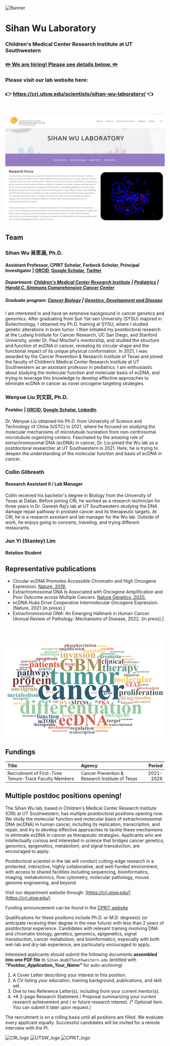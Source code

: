 ![Banner](./img/banner_long.jpg "An abstract art of a multi-color confocal image of cancer metaphase chromosomes with ecDNA particles")
# Sihan Wu Laboratory
### Children's Medical Center Research Institute at UT Southwestern
### [:pencil2: We are hiring! Please see details below. :pencil2:](#Multiple-postdoc-positions-opening)


### Please visit our lab website here:

### :point_right: https://cri.utsw.edu/scientists/sihan-wu-laboratory/ :point_left:

<br />

[![Wu_lab_website](./img/website_screenshot.jpg)](https://cri.utsw.edu/scientists/sihan-wu-laboratory/)

## Team
### Sihan Wu 吴思涵, Ph.D.
#### Assistant Professor, CPRIT Scholar, Forbeck Scholar, Principal Investigator | [ORCID](https://orcid.org/0000-0001-8329-7492), [Google Scholar](https://scholar.google.com/citations?user=O1e4RfAAAAAJ&hl=en), [Twitter](https://twitter.com/SihanSean)
##### Department: [Children's Medical Center Research Institute](https://cri.utsw.edu) | [Pediatrics](https://www.utsouthwestern.edu/departments/pediatrics/) | [Harold C. Simmons Comprehensive Cancer Center](https://www.utsouthwestern.edu/departments/simmons/research/)
##### Graduate program: [Cancer Biology](https://www.utsouthwestern.edu/education/graduate-school/programs/cancer-biology/) | [Genetics, Development and Disease](https://www.utsouthwestern.edu/education/graduate-school/programs/genetics-and-development/)


I am interested in and have an extensive background in cancer genetics and genomics. After graduating from Sun Yat-sen University (SYSU) majored in Biotechnology, I obtained my Ph.D. training at SYSU,  where I studied genetic alterations in brain tumor. I then initiated my postdoctoral research at the Ludwig Institute for Cancer Research, UC San Diego, and Stanford University, under Dr. Paul Mischel's mentorship, and studied the structure and function of ecDNA in cancer, revealing its circular shape and the functional impact of its unique physical conformation. In 2021, I was awarded by the Cancer Prevention & Research Institute of Texas and joined the faculty of Children’s Medical Center Research Institute at UT Southwestern as an assistant professor in pediatrics. I am enthusiastic about studying the molecular function and molecular basis of ecDNA, and trying to leverage this knowledge to develop effective approaches to eliminate ecDNA in cancer as novel oncogene targeting strategies. 


### Wenyue Liu 刘文跃, Ph.D.
#### Postdoc | [ORCID](https://orcid.org/0000-0003-2197-7788), [Google Scholar](https://scholar.google.com/citations?user=kmOWmtoAAAAJ&hl=en), [LinkedIn](linkedin.com/in/wenyue-liu-a63a75218)


Dr. Wenyue Liu obtained his Ph.D. from University of Science and Technology of China (USTC) in 2021, where he focused on studying the molecular mechanisms of microtubule nucleation from non-centrosomal microtubule organizing centers. Fascinated by the amazing role of extrachromosomal DNA (ecDNA) in cancer, Dr. Liu joined the Wu lab as a postdoctoral researcher at UT Southwestern in 2021. Here, he is trying to deepen the understanding of the molecular function and basis of ecDNA in cancer.


### Collin Gilbreath
#### Research Assistant II / Lab Manager

Collin received his bachelor's degree in Biology from the University of Texas at Dallas. Before joining CRI, he worked as a research technician for three years in Dr. Ganesh Raj’s lab at UT Southwestern studying the DNA damage repair pathway in prostate cancer and its therapeutic targets. At CRI, he is a research assistant and lab manager for the Wu lab. Outside of work, he enjoys going to concerts, traveling, and trying different restaurants.


### Jun Yi (Stanley) Lim
#### Rotation Student


## Representative publications

* Circular ecDNA Promotes Accessible Chromatin and High Oncogene Expression. [Nature, 2019.](https://www.nature.com/articles/s41586-019-1763-5)
* Extrachromosomal DNA Is Associated with Oncogene Amplification and Poor Outcome across Multiple Cancers. [Nature Genetics, 2020.](https://www.nature.com/articles/s41588-020-0678-2)
* ecDNA Hubs Drive Cooperative Intermolecular Oncogene Expression. [Nature, 2021 (in press).]
* Extrachromosomal DNA: An Emerging Hallmark in Human Cancer. [Annual Review of Pathology: Mechanisms of Disease, 2022. (in press).]


<br />
<br />

![Keyword_cloud](./img/keyword_cloud.png)

## Fundings
| Title                                                  | Agency                                          | Period    |
|:-------------------------------------------------------|:------------------------------------------------|----------:|
| Recruitment of First-Time Tenure-Track Faculty Members | Cancer Prevention & Research Institute of Texas | 2021-2026 |


## Multiple postdoc positions opening!
The Sihan Wu lab, based in Children's Medical Center Research Institute (CRI) at UT Southwestern, has multiple postdoctoral positions opening now. We study the molecular function and molecular basis of extrachromosomal DNA (ecDNA) in human cancer, including its replication, transcription, and repair, and try to develop effective approaches to tackle these mechanisms to eliminate ecDNA in cancer as therapeutic strategies. Applicants who are intellectually curious and interested in science that bridges cancer genetics, genomics, epigenetics, metabolism, and signal transduction, are encouraged to apply.


Postdoctoral scientist in the lab will conduct cutting-edge research in a protected, interactive, highly collaborative, and well-funded environment, with access to shared facilities including sequencing, bioinformatics, imaging, metabolomics, flow cytometry, molecular pathology, mouse genome engineering, and beyond. 


Visit our department website through: [https://cri.utsw.edu/](https://cri.utsw.edu/)


Funding announcement can be found in the [CPRIT website](https://cprit.texas.gov/news-events/articles/cancer-prevention-research-institute-of-texas-awards-695-million-in-new-grants/)


Qualifications for these positions include Ph.D. or M.D. degree(s) (or anticipate receiving their degree in the near future) with less than 2 years of postdoctoral experience. Candidates with relevant training involving DNA and chromatin biology, genetics, genomics, epigenetics, signal transduction, cancer metabolism, and bioinformatics, especially with both wet-lab and dry-lab experience, are particularly encouraged to apply. 


Interested applicants should submit the following documents **assembled into one PDF file** to ``Sihan.Wu@UTSouthwestern.edu`` (entitled with ***"Postdoc_Application_Your_Name"*** for auto-archiving)


1. A Cover Letter describing your interest in this position.
2. A CV listing your education, training background, publications, and skill set.
3. One to two Reference Letter(s), including from your current mentor(s).
4. \*A 2-page Research Statement / Proposal summarizing your current research achievement and / or future research interest. (* Optional item. You can submit it later upon request.)


The recruitment is on a rolling basis until all positions are filled. We evaluate every applicant equally. Successful candidates will be invited for a remote interview with the PI.


![CRI_logo](./img/CRI_logo.png)
![UTSW_logo](./img/UTSW_logo.jpg)
![CPRIT_logo](./img/CPRIT_logo.jpg)
